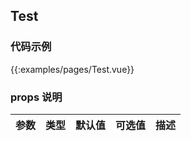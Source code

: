 ## Test
### 代码示例

{{:examples/pages/Test.vue}}

### props 说明

| 参数      |类型| 默认值    | 可选值|描述    |
|:-------- | :--------|:--------  |:--------|:---------|
